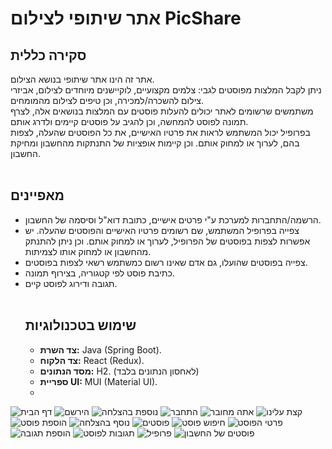 # אתר שיתופי לצילום PicShare
## סקירה כללית
אתר זה הינו אתר שיתופי בנושא הצילום. <br>
ניתן לקבל המלצות מפוסטים לגבי: צלמים מקצועיים, לוקיישנים מיוחדים לצילום, אביזרי צילום להשכרה/למכירה, וכן טיפים לצילום מהמומחים.<br>
משתמשים שרשומים לאתר יכולים להעלות פוסטים עם המלצות בנושאים אלה, לצרף תמונה לפוסט להמחשה, וכן להגיב על פוסטים קיימים ולדרג אותם.<br>
בפרופיל יכול המשתמש לראות את פרטיו האישיים, את כל הפוסטים שהעלה, לצפות בהם, לערוך או למחוק אותם. וכן קיימות אופציות של התנתקות מהחשבון ומחיקת החשבון.<br><br>
## מאפיינים
- הרשמה/התחברות למערכת ע"י פרטים אישיים, כתובת דוא"ל וסיסמה של החשבון.
- צפייה בפרופיל המשתמש, שם רשומים פרטיו האישיים והפוסטים שהעלה. יש אפשרות לצפות בפוסטים של הפרופיל, לערוך או למחוק אותם. וכן ניתן להתנתק מהחשבון או למחוק אותו לצמיתות.
- צפייה בפוסטים שהועלו, גם אדם שאינו רשום כמשתמש רשאי לצפות בפוסטים.
- כתיבת פוסט לפי קטגוריה, בצירוף תמונה.
- תגובה ודירוג לפוסט קיים.
  <br><br>
  ## שימוש בטכנולוגיות
  - **צד השרת:** Java (Spring Boot).
  - **צד הלקוח:** React (Redux).
  - **מסד הנתונים:** H2. (לאחסון הנתונים בלבד)
  - **ספריית UI:** MUI (Material UI).
  - 
  


![דף הבית](web/src/Docs/Screenshots/home-page.png)
![הירשם](web/src/Docs/Screenshots/signin.png)
![נוספת בהצלחה](web/src/Docs/Screenshots/signin-succeed.png)
![התחבר](web/src/Docs/Screenshots/login.png)
![אתה מחובר](web/src/Docs/Screenshots/login-succeed.png)
![קצת עלינו](web/src/Docs/Screenshots/about.png)
![הוספת פוסט](web/src/Docs/Screenshots/add-post.png)
![נוסף בהצלחה](web/src/Docs/Screenshots/add-post-succeed.png)
![פוסטים](web/src/Docs/Screenshots/posts.png)
![חיפוש פוסט](web/src/Docs/Screenshots/search.png)
![פרטי הפוסט](web/src/Docs/Screenshots/show-post.png)
![הוספת תגובה](web/src/Docs/Screenshots/add-comment.png)
![תגובות לפוסט](web/src/Docs/Screenshots/comments.png)
![פרופיל](web/src/Docs/Screenshots/profile.png)
![פוסטים של החשבון](web/src/Docs/Screenshots/profile-post.png)
